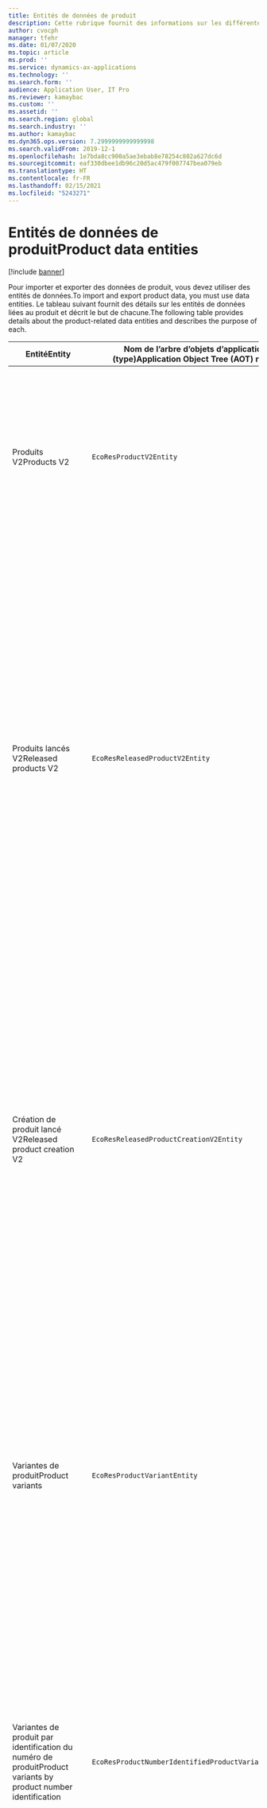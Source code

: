 ```yaml
---
title: Entités de données de produit
description: Cette rubrique fournit des informations sur les différentes entités pouvant être utilisées pour importer et exporter des données produit.
author: cvocph
manager: tfehr
ms.date: 01/07/2020
ms.topic: article
ms.prod: ''
ms.service: dynamics-ax-applications
ms.technology: ''
ms.search.form: ''
audience: Application User, IT Pro
ms.reviewer: kamaybac
ms.custom: ''
ms.assetid: ''
ms.search.region: global
ms.search.industry: ''
ms.author: kamaybac
ms.dyn365.ops.version: 7.2999999999999998
ms.search.validFrom: 2019-12-1
ms.openlocfilehash: 1e7bda8cc900a5ae3ebab8e78254c802a627dc6d
ms.sourcegitcommit: eaf330dbee1db96c20d5ac479f007747bea079eb
ms.translationtype: HT
ms.contentlocale: fr-FR
ms.lasthandoff: 02/15/2021
ms.locfileid: "5243271"
---
```

# <a name="product-data-entities"></a><span data-ttu-id="6c74a-103">Entités de données de produit</span><span class="sxs-lookup"><span data-stu-id="6c74a-103">Product data entities</span></span>

[!include [banner](../includes/banner.md)]

<span data-ttu-id="6c74a-104">Pour importer et exporter des données de produit, vous devez utiliser des entités de données.</span><span class="sxs-lookup"><span data-stu-id="6c74a-104">To import and export product data, you must use data entities.</span></span> <span data-ttu-id="6c74a-105">Le tableau suivant fournit des détails sur les entités de données liées au produit et décrit le but de chacune.</span><span class="sxs-lookup"><span data-stu-id="6c74a-105">The following table provides details about the product-related data entities and describes the purpose of each.</span></span>

| <span data-ttu-id="6c74a-106">Entité</span><span class="sxs-lookup"><span data-stu-id="6c74a-106">Entity</span></span> | <span data-ttu-id="6c74a-107">Nom de l’arbre d’objets d’application (AOT) (type)</span><span class="sxs-lookup"><span data-stu-id="6c74a-107">Application Object Tree (AOT) name (type)</span></span> | <span data-ttu-id="6c74a-108">Notes</span><span class="sxs-lookup"><span data-stu-id="6c74a-108">Notes</span></span> |
|--------|-------------------------------------------|-------|
| <span data-ttu-id="6c74a-109">Produits V2</span><span class="sxs-lookup"><span data-stu-id="6c74a-109">Products V2</span></span> | `EcoResProductV2Entity` | <span data-ttu-id="6c74a-110">Cette entité est utilisée pour importer et exporter des produits distincts des produits partagés et des produits génériques.</span><span class="sxs-lookup"><span data-stu-id="6c74a-110">This entity is used to import and export shared products-distinct products and product masters.</span></span> <span data-ttu-id="6c74a-111">Elle permet des mises à jour.</span><span class="sxs-lookup"><span data-stu-id="6c74a-111">It allows for updates.</span></span> <span data-ttu-id="6c74a-112">Elle ne prend pas en charge les opérations SQL basées sur un ensemble.</span><span class="sxs-lookup"><span data-stu-id="6c74a-112">It doesn't support set-based SQL operations.</span></span> <span data-ttu-id="6c74a-113">Elle este activé pour le protocole OData (Open Data Protocol).</span><span class="sxs-lookup"><span data-stu-id="6c74a-113">It's enabled for Open Data Protocol (OData).</span></span> |
| <span data-ttu-id="6c74a-114">Produits lancés V2</span><span class="sxs-lookup"><span data-stu-id="6c74a-114">Released products V2</span></span> | `EcoResReleasedProductV2Entity` | <span data-ttu-id="6c74a-115">Cette entité est utilisée pour importer et exporter des produits distincts des produits lancés et des produits génériques.</span><span class="sxs-lookup"><span data-stu-id="6c74a-115">This entity is used to import and export released products-distinct products and product masters.</span></span> <span data-ttu-id="6c74a-116">Elle permet des mises à jour.</span><span class="sxs-lookup"><span data-stu-id="6c74a-116">It allows for updates.</span></span> <span data-ttu-id="6c74a-117">Cela nécessite que le produit partagé soit déjà créé.</span><span class="sxs-lookup"><span data-stu-id="6c74a-117">It requires that the shared product already be created.</span></span> <span data-ttu-id="6c74a-118">Lorsqu’un nouveau produit commercialisé est importé, une version du produit partagé est créée.</span><span class="sxs-lookup"><span data-stu-id="6c74a-118">When a new released product is imported, a release of the shared product occurs.</span></span> <span data-ttu-id="6c74a-119">Il existe également des entités distinctes qui peuvent être utilisées pour importer et exporter des produits génériques lancés et des variantes distinctes lancées.</span><span class="sxs-lookup"><span data-stu-id="6c74a-119">There are also separate entities that can be used to import and export released product masters and released distinct variants.</span></span> <span data-ttu-id="6c74a-120">Cette entité ne prend pas en charge les opérations SQL basées sur un ensemble ni les opérations de suppression.</span><span class="sxs-lookup"><span data-stu-id="6c74a-120">This entity doesn't support set-based SQL operations or delete operations.</span></span> <span data-ttu-id="6c74a-121">Elle est activée pour OData.</span><span class="sxs-lookup"><span data-stu-id="6c74a-121">It's enabled for OData.</span></span> |
| <span data-ttu-id="6c74a-122">Création de produit lancé V2</span><span class="sxs-lookup"><span data-stu-id="6c74a-122">Released product creation V2</span></span> | `EcoResReleasedProductCreationV2Entity` | <span data-ttu-id="6c74a-123">Cette entité est utilisée pour importer des produits partagés et des produits lancés en une seule étape.</span><span class="sxs-lookup"><span data-stu-id="6c74a-123">This entity is used to import shared products and released products in one step.</span></span> <span data-ttu-id="6c74a-124">Bien qu’elle prenne en charge les exportations, cette utilisation n’est pas recommandée, car le but de l’entité est la création de produits.</span><span class="sxs-lookup"><span data-stu-id="6c74a-124">Although it supports exports, that use isn't recommended, because the purpose of the entity is product creation.</span></span> <span data-ttu-id="6c74a-125">Elle ne prend pas en charge les mises à jour.</span><span class="sxs-lookup"><span data-stu-id="6c74a-125">It doesn't support updates.</span></span> <span data-ttu-id="6c74a-126">Elle prend en charge un ensemble limité de champs (champs disponibles dans la boîte de dialogue de création de produit).</span><span class="sxs-lookup"><span data-stu-id="6c74a-126">It supports a limited set of fields (fields that are available in the product creation dialog box).</span></span> <span data-ttu-id="6c74a-127">Elle ne prend pas en charge les opérations SQL basées sur un ensemble.</span><span class="sxs-lookup"><span data-stu-id="6c74a-127">It doesn't support set-based SQL operations.</span></span> <span data-ttu-id="6c74a-128">Elle n’est pas exposé via OData.</span><span class="sxs-lookup"><span data-stu-id="6c74a-128">It isn't exposed through OData.</span></span> |
| <span data-ttu-id="6c74a-129">Variantes de produit</span><span class="sxs-lookup"><span data-stu-id="6c74a-129">Product variants</span></span> | `EcoResProductVariantEntity` | <span data-ttu-id="6c74a-130">Cette entité est utilisée pour importer et exporter des variantes de produit partagées.</span><span class="sxs-lookup"><span data-stu-id="6c74a-130">This entity is used to import and export shared product variants.</span></span> <span data-ttu-id="6c74a-131">Elle permet des mises à jour.</span><span class="sxs-lookup"><span data-stu-id="6c74a-131">It allows for updates.</span></span> <span data-ttu-id="6c74a-132">Cela nécessite que des valeurs de dimension soient déjà créées.</span><span class="sxs-lookup"><span data-stu-id="6c74a-132">It requires that dimension values already be created.</span></span> <span data-ttu-id="6c74a-133">La clé d’intégration correspond au produit générique plus les dimensions du produit.</span><span class="sxs-lookup"><span data-stu-id="6c74a-133">The integration key is the product master plus product dimensions.</span></span> <span data-ttu-id="6c74a-134">Cette entité ne prend pas en charge les opérations SQL basées sur un ensemble.</span><span class="sxs-lookup"><span data-stu-id="6c74a-134">This entity doesn't support set-based SQL operations.</span></span> <span data-ttu-id="6c74a-135">Elle est activée pour OData.</span><span class="sxs-lookup"><span data-stu-id="6c74a-135">It's enabled for OData.</span></span> <span data-ttu-id="6c74a-136">Elle prend en charge les opérations de suppression.</span><span class="sxs-lookup"><span data-stu-id="6c74a-136">It supports delete operations.</span></span> <span data-ttu-id="6c74a-137">Elle ne peut pas être étendue par l’ajout de nouvelles dimensions de produit.</span><span class="sxs-lookup"><span data-stu-id="6c74a-137">It can't be extended through the addition of new product dimensions.</span></span> |
| <span data-ttu-id="6c74a-138">Variantes de produit par identification du numéro de produit</span><span class="sxs-lookup"><span data-stu-id="6c74a-138">Product variants by product number identification</span></span> | `EcoResProductNumberIdentifiedProductVariantEntity` | <span data-ttu-id="6c74a-139">Cette entité est utilisée pour importer et exporter des variantes de produit partagées.</span><span class="sxs-lookup"><span data-stu-id="6c74a-139">This entity is used to import and export shared product variants.</span></span> <span data-ttu-id="6c74a-140">Elle permet des mises à jour.</span><span class="sxs-lookup"><span data-stu-id="6c74a-140">It allows for updates.</span></span> <span data-ttu-id="6c74a-141">Cela nécessite que des valeurs de dimension soient déjà créées.</span><span class="sxs-lookup"><span data-stu-id="6c74a-141">It requires that dimension values already be created.</span></span> <span data-ttu-id="6c74a-142">La clé d’intégration est le numéro de produit (alors que la clé d’intégration pour l’entité **Variantes de produits** est le produit générique plus les dimensions du produit).</span><span class="sxs-lookup"><span data-stu-id="6c74a-142">The integration key is the product number (whereas the integration key for the **Product variants** entity is the product master plus product dimensions).</span></span> |
| <span data-ttu-id="6c74a-143">Variantes de produit lancé</span><span class="sxs-lookup"><span data-stu-id="6c74a-143">Released product variants</span></span> | `EcoResReleasedProductVariantEntity` | <span data-ttu-id="6c74a-144">Cette entité est utilisée pour importer et exporter des variantes de produit lancées.</span><span class="sxs-lookup"><span data-stu-id="6c74a-144">This entity is used to import and export released product variants.</span></span> <span data-ttu-id="6c74a-145">Elle permet des mises à jour.</span><span class="sxs-lookup"><span data-stu-id="6c74a-145">It allows for updates.</span></span> <span data-ttu-id="6c74a-146">Cela nécessite que les variantes de produit partagées soit déjà créées.</span><span class="sxs-lookup"><span data-stu-id="6c74a-146">It requires that shared product variants already be created.</span></span> <span data-ttu-id="6c74a-147">Lorsqu’une nouvelle variante de produit commercialisé est importée, une variante du produit partagé est créée.</span><span class="sxs-lookup"><span data-stu-id="6c74a-147">When a new released product variant is imported, a release of the shared product variant occurs.</span></span> <span data-ttu-id="6c74a-148">Cette entité ne prend pas en charge les opérations SQL basées sur un ensemble.</span><span class="sxs-lookup"><span data-stu-id="6c74a-148">This entity doesn't support set-based SQL operations.</span></span> <span data-ttu-id="6c74a-149">Elle est activée pour OData.</span><span class="sxs-lookup"><span data-stu-id="6c74a-149">It's enabled for OData.</span></span> <span data-ttu-id="6c74a-150">Bien qu’elle prenne en charge les opérations de suppression, cette utilisation entraîne actuellement une corruption des données en raison d’un bogue dans la plateforme actuelle.</span><span class="sxs-lookup"><span data-stu-id="6c74a-150">Although it supports delete operations, that use currently causes data corruption because of a bug in the current platform.</span></span> <span data-ttu-id="6c74a-151">Cette entité ne peut pas être étendue par l’ajout de nouvelles dimensions de produit.</span><span class="sxs-lookup"><span data-stu-id="6c74a-151">This entity can't be extended through the addition of new product dimensions.</span></span> |
| <span data-ttu-id="6c74a-152">Variantes de produit lancé par identification du numéro de produit</span><span class="sxs-lookup"><span data-stu-id="6c74a-152">Released product variants by product number identification</span></span> | `EcoResProductNumberIdentifiedReleasedProductVariantEntity` | <span data-ttu-id="6c74a-153">Cette entité ressemble à l’entité **Variantes de produit lancé**, mais la clé d’intégration est le numéro de produit au lieu du produit générique plus les dimensions du produit.</span><span class="sxs-lookup"><span data-stu-id="6c74a-153">This entity resembles the **Released product variants** entity, but the integration key is the product number instead of the product master plus product dimensions.</span></span> <span data-ttu-id="6c74a-154">Elle ne peut pas être étendue par l’ajout de nouvelles dimensions de produit.</span><span class="sxs-lookup"><span data-stu-id="6c74a-154">It can be extended through the addition of new product dimensions.</span></span> |
| <span data-ttu-id="6c74a-155">Produits lancés vendables</span><span class="sxs-lookup"><span data-stu-id="6c74a-155">Sellable released products</span></span> | `EcoResSellableReleasedProductEntity` | <span data-ttu-id="6c74a-156">Cette entité est utilisée pour exporter uniquement des produits vendables.</span><span class="sxs-lookup"><span data-stu-id="6c74a-156">This entity is used to export only sellable products.</span></span> <span data-ttu-id="6c74a-157">Les produits vendables sont des produits ayant toutes les informations requises pour être utilisés dans une commande client.</span><span class="sxs-lookup"><span data-stu-id="6c74a-157">Sellable products are products that have the information that they require in order to be used in a sales order.</span></span> <span data-ttu-id="6c74a-158">Les mêmes règles s’appliquent lorsqu’un produit est validé avec la fonction **Valider** sur la page **Produits lancés**.</span><span class="sxs-lookup"><span data-stu-id="6c74a-158">The same rules apply when a product is validated by using the **Validate** function on the **Released products** page.</span></span> |
| <span data-ttu-id="6c74a-159">Produits distincts lancés V2</span><span class="sxs-lookup"><span data-stu-id="6c74a-159">Released Distinct products V2</span></span> | `EcoResDistinctProductV2Entity` | <span data-ttu-id="6c74a-160">Cette entité est utilisée pour exporter uniquement des produits distincts.</span><span class="sxs-lookup"><span data-stu-id="6c74a-160">This entity is used to export distinct products.</span></span> <span data-ttu-id="6c74a-161">Ces produits distincts peuvent être des produits, des produits de sous-types et des variantes de produit.</span><span class="sxs-lookup"><span data-stu-id="6c74a-161">Those distinct products can be products, subtype products, and product variants.</span></span> |
| <span data-ttu-id="6c74a-162">Produits génériques lancés V2</span><span class="sxs-lookup"><span data-stu-id="6c74a-162">Released products masters V2</span></span> | `EcoResProductMasterV2Entity` | <span data-ttu-id="6c74a-163">Cette entité est utilisée pour importer et exporter des produits génériques.</span><span class="sxs-lookup"><span data-stu-id="6c74a-163">This entity is used to import and export product masters.</span></span> <span data-ttu-id="6c74a-164">Elle n’est pas activée pour la gestion des données.</span><span class="sxs-lookup"><span data-stu-id="6c74a-164">It isn't enabled for data management.</span></span> |
| <span data-ttu-id="6c74a-165">Article – code-barre</span><span class="sxs-lookup"><span data-stu-id="6c74a-165">Item - barcode</span></span> | `EcoResProductBarcodeEntityV3` | <span data-ttu-id="6c74a-166">Cette entité est utilisée pour exporter des produits et des codes-barres.</span><span class="sxs-lookup"><span data-stu-id="6c74a-166">This entity is used to export products and bar codes.</span></span> <span data-ttu-id="6c74a-167">Cette entité n’autorise pas le suivi des modifications, les mises à jour ou les suppressions.</span><span class="sxs-lookup"><span data-stu-id="6c74a-167">This entity doesn't allow change tracking, updates, or deletes.</span></span> <span data-ttu-id="6c74a-168">Pour utiliser le suivi des modifications, les mises à jour ou les suppressions de codes-barres, utilisez l’entité **Article – association de codes-barres**.</span><span class="sxs-lookup"><span data-stu-id="6c74a-168">To use change tracking, updates, or deletes on barcodes, use the **Item - barcode association** entity.</span></span> |
| <span data-ttu-id="6c74a-169">Article - association de codes-barres</span><span class="sxs-lookup"><span data-stu-id="6c74a-169">Item - barcode association</span></span> | `EcoResProductBarcodeAssociationEntity` | <span data-ttu-id="6c74a-170">Cette entité est utilisée pour exporter des produits et des codes-barres.</span><span class="sxs-lookup"><span data-stu-id="6c74a-170">This entity is used to export products and bar codes.</span></span> <span data-ttu-id="6c74a-171">Il permet le suivi des modifications, les mises à jour et les suppressions.</span><span class="sxs-lookup"><span data-stu-id="6c74a-171">It allows change tracking, updates, and deletes.</span></span> <span data-ttu-id="6c74a-172">Pour utiliser l’entité, la fonctionnalité *Article – améliorations du code-barres* doit être activé dans [gestion des fonctionnalités](../../fin-ops-core/fin-ops/get-started/feature-management/feature-management-overview.md).</span><span class="sxs-lookup"><span data-stu-id="6c74a-172">To use the entity, the feature *Item - barcode improvements* must be enabled in [feature management](../../fin-ops-core/fin-ops/get-started/feature-management/feature-management-overview.md).</span></span> <span data-ttu-id="6c74a-173">Sa clé d’entité est `AssociationID`, qui crée l’association entre le code-barres et le produit.</span><span class="sxs-lookup"><span data-stu-id="6c74a-173">Its entity key is `AssociationID`, which creates the association between the barcode and the product.</span></span> <span data-ttu-id="6c74a-174">Pour ajouter la prise en charge de cette clé, la table `InventitemBarcodeAssociation` sera renseignée pour les données de code-barres de l’article existant lorsque vous activez la fonction.</span><span class="sxs-lookup"><span data-stu-id="6c74a-174">To add support for this key, the table `InventitemBarcodeAssociation` will be populated for existing item barcode data when you turn on the feature.</span></span> <span data-ttu-id="6c74a-175">La table est remplie à l’aide d’un traitement par lots et si votre table de codes-barres contient un grand nombre d’enregistrements, l’exécution du traitement par lots peut prendre un temps considérable.</span><span class="sxs-lookup"><span data-stu-id="6c74a-175">The table is populated using a batch job and if your barcode table has a large number of records, it could take significant time to run the batch job.</span></span> <span data-ttu-id="6c74a-176">Par conséquent, nous vous recommandons de prévoir d’activer la fonctionnalité (et donc d’exécuter le travail par lots) à un moment qui correspond à votre calendrier d’activité.</span><span class="sxs-lookup"><span data-stu-id="6c74a-176">Therefore, we recommend that you plan to enable the feature (and therefore run the batch job) at a time that fits your business schedule.</span></span> |
| <span data-ttu-id="6c74a-177">États du cycle de vie des produits</span><span class="sxs-lookup"><span data-stu-id="6c74a-177">Product lifecycle states</span></span> | `EcoResProductLifecycleSateEntity` | <span data-ttu-id="6c74a-178">Cette entité est utilisée pour importer et exporter les différents états du cycle de vie du produit qui peuvent être attribués à un produit.</span><span class="sxs-lookup"><span data-stu-id="6c74a-178">This entity is used to import and export the different product lifecycle states that can be assigned to a product.</span></span> |

> [!NOTE]
> <span data-ttu-id="6c74a-179">Vous pouvez utiliser l’entité de données **Produits lancés V2** pour importer des produits dans le système uniquement si le produit partagé a déjà été créé.</span><span class="sxs-lookup"><span data-stu-id="6c74a-179">You can use the **Released Products V2** data entity to import products into the system only if the shared product has already been created.</span></span> <span data-ttu-id="6c74a-180">Sinon, pour importer des produits dans le système, vous devez utiliser l’entité de données **Création de produit**.</span><span class="sxs-lookup"><span data-stu-id="6c74a-180">Otherwise, to import products into the system, you must use the **Product creation** data entity.</span></span>


[!INCLUDE[footer-include](../../includes/footer-banner.md)]